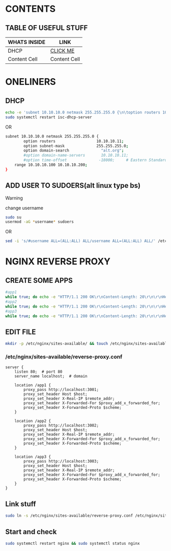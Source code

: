 
# CONTENTS
## TABLE OF USEFUL STUFF
| __WHATS INSIDE__  | LINK |
| ------------- | ------------- |
| DHCP          | [CLICK ME](https://github.com/mr-gniloy-trupeshnik/justsomecommands/blob/main/alt-dhcp) |
| Content Cell  | Content Cell  |

# ONELINERS
## DHCP
```bash
echo -e 'subnet 10.10.10.0 netmask 255.255.255.0 {\n\toption routers 10.10.10.11;\n\toption subnet-mask 255.255.255.0;\n\toption domain-search "alt.org";\n\t#option domain-name-servers 10.10.10.11;\n\t#option time-offset -18000; # Eastern Standard Time\n\trange 10.10.10.100 10.10.10.200;\n}' | sudo tee -a /etc/dhcp/dhcpd.conf
sudo systemctl restart isc-dhcp-server
```
OR

```bash
subnet 10.10.10.0 netmask 255.255.255.0 {
        option routers                  10.10.10.11;
        option subnet-mask              255.255.255.0;
        option domain-search              "alt.org";
        #option domain-name-servers       10.10.10.11;
        #option time-offset              -18000;     # Eastern Standard Time
	range 10.10.10.100 10.10.10.200;
}
```
## ADD USER TO SUDOERS(alt linux type bs)

> [!WARNING]
> change username

``` bash
sudo su
usermod -aG *username* sudoers
```
OR
```bash
sed -i 's/#username ALL=(ALL:ALL) ALL/username ALL=(ALL:ALL) ALL/' /etc/sudoers
```
# NGINX REVERSE PROXY
## CREATE SOME APPS
```bash
#app1
while true; do echo -e "HTTP/1.1 200 OK\r\nContent-Length: 20\r\n\r\nHello from app1!" | nc -l -p 3001; done
#app2
while true; do echo -e "HTTP/1.1 200 OK\r\nContent-Length: 20\r\n\r\nHello from app2!" | nc -l -p 3002; done
#app3
while true; do echo -e "HTTP/1.1 200 OK\r\nContent-Length: 20\r\n\r\nHello from app3!" | nc -l -p 3003; done
```
## EDIT FILE
```bash
mkdir -p /etc/nginx/sites-available/ && touch /etc/nginx/sites-available/reverse-proxy.conf && sudo vim /etc/nginx/sites-available/reverse-proxy.conf
```
### /etc/nginx/sites-available/reverse-proxy.conf
```nginx
server {
    listen 80;  # port 80
    server_name localhost;  # domain

    location /app1 {
        proxy_pass http://localhost:3001;
        proxy_set_header Host $host;
        proxy_set_header X-Real-IP $remote_addr;
        proxy_set_header X-Forwarded-For $proxy_add_x_forwarded_for;
        proxy_set_header X-Forwarded-Proto $scheme;
    }

    location /app2 {
        proxy_pass http://localhost:3002;
        proxy_set_header Host $host;
        proxy_set_header X-Real-IP $remote_addr;
        proxy_set_header X-Forwarded-For $proxy_add_x_forwarded_for;
        proxy_set_header X-Forwarded-Proto $scheme;
    }

    location /app3 {
        proxy_pass http://localhost:3003;
        proxy_set_header Host $host;
        proxy_set_header X-Real-IP $remote_addr;
        proxy_set_header X-Forwarded-For $proxy_add_x_forwarded_for;
        proxy_set_header X-Forwarded-Proto $scheme;
    }
}
```
## Link stuff
```bash
sudo ln -s /etc/nginx/sites-available/reverse-proxy.conf /etc/nginx/sites-enabled/
```
## Start and check
```bash
sudo systemctl restart nginx && sudo systemctl status nginx  
```
